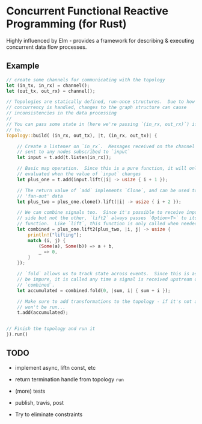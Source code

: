 # Concurrent Functional Reactive Programming (for Rust)

Highly influenced by Elm - provides a framework for describing & executing 
concurrent data flow processes.


## Example

```rust
// create some channels for communicating with the topology
let (in_tx, in_rx) = channel();
let (out_tx, out_rx) = channel();

// Topologies are statically defined, run-once structures.  Due to how
// concurrency is handled, changes to the graph structure can cause
// inconsistencies in the data processing
// 
// You can pass some state in (here we're passing `(in_rx, out_rx)`) if you need
// to.
Topology::build( (in_rx, out_tx), |t, (in_rx, out_tx)| {

    // Create a listener on `in_rx`.  Messages received on the channel will be
    // sent to any nodes subscribed to `input`
    let input = t.add(t.listen(in_rx));

    // Basic map operation.  Since this is a pure function, it will only be
    // evaluated when the value of `input` changes
    let plus_one = t.add(input.lift(|i| -> usize { i + 1 });

    // The return value of `add` implements `Clone`, and can be used to
    // 'fan-out' data
    let plus_two = plus_one.clone().lift(|i| -> usize { i + 2 });

    // We can combine signals too.  Since it's possible to receive input on one
    // side but not the other, `lift2` always passes `Option<T>` to its
    // function.  Like `lift`, this function is only called when needed
    let combined = plus_one.lift2(plus_two, |i, j| -> usize {
        println!("lifting");
        match (i, j) {
            (Some(a), Some(b)) => a + b,
            _ => 0,
        } 
    });

    // `fold` allows us to track state across events.  Since this is assumed to
    // be impure, it is called any time a signal is received upstream of
    // `combined`.
    let accumulated = combined.fold(0, |sum, i| { sum + i });

    // Make sure to add transformations to the topology - if it's not added it
    // won't be run...
    t.add(accumulated);


// Finish the topology and run it
}).run()
```

## TODO

* implement async, liftn const, etc

* return termination handle from topology `run`
* (more) tests
* publish, travis, post
* Try to eliminate constraints
